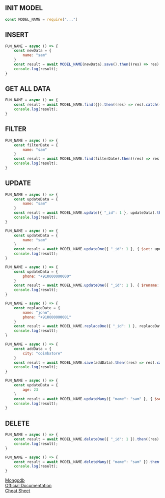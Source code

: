 ## INIT MODEL

```javascript
const MODEL_NAME = require("...")
```

## INSERT

```javascript
FUN_NAME = async () => {
    const newData = {
        name: "sam"
    }
    const result = await MODEL_NAME(newData).save().then((res) => res).catch((err) => err.message)
    console.log(result);
}
```

## GET ALL DATA

```javascript
FUN_NAME = async () => {
    const result = await MODEL_NAME.find({}).then((res) => res).catch((err) => err.message)
    console.log(result);
}
```

## FILTER

```javascript
FUN_NAME = async () => {
    const filterDate = {
        name: "sam"
    }
    const result = await MODEL_NAME.find(filterDate).then((res) => res).catch((err) => err.message)
    console.log(result);
}
```

## UPDATE 

```javascript
FUN_NAME = async () => {
    const updateData = {
        name: "sam"
    }
    const result = await MODEL_NAME.update({ "_id": 1 }, updateData).then((res) => res).catch((err) => err.message)
    console.log(result);
}
```

```javascript
FUN_NAME = async () => {
    const updateData = {
        name: "sam"
    }
    const result = await MODEL_NAME.updateOne({ "_id": 1 }, { $set: updateData }).then((res) => res).catch((err) => err.message)
    console.log(result);
}
```

```javascript
FUN_NAME = async () => {
    const updateData = {
        phone: "+910000000000"
    }
    const result = await MODEL_NAME.updateOne({ "_id": 1 }, { $rename: updateData }).then((res) => res).catch((err) => err.message)
    console.log(result);
}
```

```javascript
FUN_NAME = async () => {
    const replaceDate = {
        name: "john",
        phone: "+910000000001"
    }
    const result = await MODEL_NAME.replaceOne({ "_id": 1 }, replaceDate).then((res) => res).catch((err) => err.message)
    console.log(result);
}
```

```javascript
FUN_NAME = async () => {
    const addData = {
        city: "coimbatore"
    }
    const result = await MODEL_NAME.save(addData).then((res) => res).catch((err) => err.message)
    console.log(result);
}
```

```javascript
FUN_NAME = async () => {
    const updateData = {
        age: 23
    }
    const result = await MODEL_NAME.updateMany({ "name": "sam" }, { $set: updateData }).then((res) => res).catch((err) => err.message)
    console.log(result);
}
```

## DELETE

```javascript
FUN_NAME = async () => {
    const result = await MODEL_NAME.deleteOne({ "_id": 1 }).then((res) => res).catch((err) => err.message)
    console.log(result);
}
```

```javascript
FUN_NAME = async () => {
    const result = await MODEL_NAME.deleteMany({ "name": "sam" }).then((res) => res).catch((err) => err.message)
    console.log(result);
}
```

[Mongodb](https://www.mongodb.com/)\
[Official Documentation](https://docs.mongodb.com/)\
[Cheat Sheet](https://www.mongodb.com/developer/quickstart/cheat-sheet/)